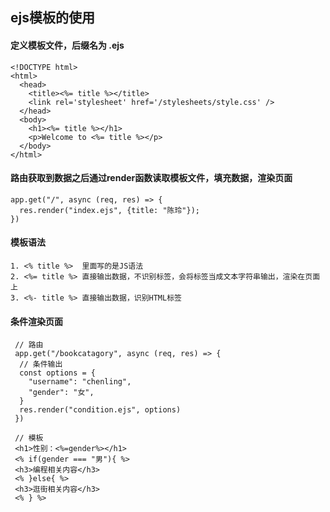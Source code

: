 ## ejs模板的使用

#### 定义模板文件，后缀名为  .ejs

```
<!DOCTYPE html>
<html>
  <head>
    <title><%= title %></title>
    <link rel='stylesheet' href='/stylesheets/style.css' />
  </head>
  <body>
    <h1><%= title %></h1>
    <p>Welcome to <%= title %></p>
  </body>
</html>
```

#### 路由获取到数据之后通过render函数读取模板文件，填充数据，渲染页面

```
app.get("/", async (req, res) => {
  res.render("index.ejs", {title: "陈玲"});
})
```

#### 模板语法

```
1. <% title %>  里面写的是JS语法
2. <%= title %> 直接输出数据，不识别标签，会将标签当成文本字符串输出，渲染在页面上
3. <%- title %> 直接输出数据，识别HTML标签
```

#### 条件渲染页面

```
 // 路由
 app.get("/bookcatagory", async (req, res) => {
  // 条件输出
  const options = {
    "username": "chenling",
    "gender": "女",
  }
  res.render("condition.ejs", options)
 })
 
 // 模板
 <h1>性别：<%=gender%></h1>
 <% if(gender === "男"){ %>
 <h3>编程相关内容</h3>
 <% }else{ %>
 <h3>逛街相关内容</h3>
 <% } %>
```

